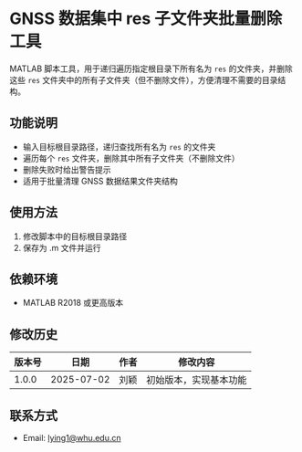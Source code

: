 # GNSS 数据集中 res 子文件夹批量删除工具

MATLAB 脚本工具，用于递归遍历指定根目录下所有名为 `res` 的文件夹，并删除这些 `res` 文件夹中的所有子文件夹（但不删除文件），方便清理不需要的目录结构。

## 功能说明

- 输入目标根目录路径，递归查找所有名为 `res` 的文件夹
- 遍历每个 `res` 文件夹，删除其中所有子文件夹（不删除文件）
- 删除失败时给出警告提示
- 适用于批量清理 GNSS 数据结果文件夹结构

## 使用方法

1. 修改脚本中的目标根目录路径
2. 保存为 .m 文件并运行

## 依赖环境

- MATLAB R2018 或更高版本

## 修改历史

| 版本号 | 日期       | 作者 | 修改内容                     |
|--------|------------|------|------------------------------|
| 1.0.0  | 2025-07-02 | 刘颖 | 初始版本，实现基本功能 |

## 联系方式

- Email: lying1@whu.edu.cn
